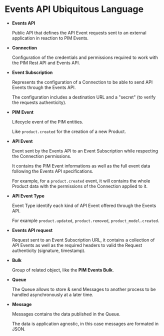 # Events API Ubiquitous Language


* **Events API**

    Public API that defines the API Event requests sent to an external application in reaction to PIM Events.

* **Connection**

    Configuration of the credentials and permissions required to work with the PIM Rest API and Events API.

* **Event Subscription**

    Represents the configuration of a Connection to be able to send API Events through the Events API.

    The configuration includes a destination URL and a "secret" (to verify the requests authenticity).

* **PIM Event**

    Lifecycle event of the PIM entities.

    Like `product.created` for the creation of a new Product.

* **API Event**

    Event sent by the Events API to an Event Subscription while respecting the Connection permissions.

    It contains the PIM Event informations as well as the full event data following the Events API specifications.

    For example, for a `product.created` event, it will contains the whole Product data with the permissions of the Connection applied to it.

* **API Event Type**

    Event Type identify each kind of API Event offered through the Events API.

    For example `product.updated`, `product.removed`, `product_model.created`.

* **Events API request**

    Request sent to an Event Subscription URL, it contains a collection of API Events as well as the required headers to valid the Request authenticity (signature, timestamp).

* **Bulk**

    Group of related object, like the **PIM Events Bulk**.

* **Queue**

    The Queue allows to store & send Messages to another process to be handled asynchronously at a later time.

* **Message**

    Messages contains the data published in the Queue.

    The data is application agnostic, in this case messages are formated in JSON.
